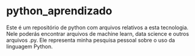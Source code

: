 # python_aprendizado
Este é um repositório de python com arquivos relativos a esta tecnologia.
Nele poderás encontrar arquivos de machine learn, data science e outros arquivos .py.
Ele representa minha pesquisa pessoal sobre o uso da linguagem Python.
